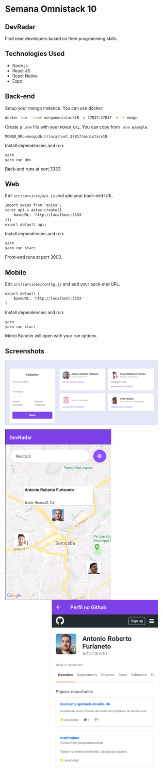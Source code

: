 # Semana Omnistack 10
## DevRadar
Find near developers based on their programming skills.
## Technologies Used
- Node.js
- React JS
- React Native
- Expo
## Back-end
Setup your mongo instance.
You can use docker:
```bash
docker run --name mongoomnistack10 -p 27017:27017 -d -t mongo
```
Create a `.env` file with your `MONGO_URL`. You can copy from `.env.example`.
```
MONGO_URL=mongodb://localhost:27017/omnistack10
```
Install dependencies and run:
```
yarn
yarn run dev
```
Back-end runs at port 3333.
## Web
Edit `src/services/api.js` and add your back-end URL.
```
import axios from 'axios';
const api = axios.create({
    baseURL: 'http://localhost:3333'
});
export default api;
```
Install dependencies and run:
```
yarn
yarn run start
```
Front-end runs at port 3000.
## Mobile
Edit `src/services/config.js` and add your back-end URL.
```
export default {
    baseURL: 'http://localhost:3333'
}
```
Install dependencies and run:
```
yarn
yarn run start
```
Metro Bundler will open with your run options.

## Screenshots
<p align="center">
  <img align="center" width="800" src="./.github/web_01.png"></img>
</p>
<p>
  <img align="left" width="350" src="./.github/mobile_02.png"></img>
  <img align="right" width="350" src="./.github/mobile_03.png"></img>
</p>
